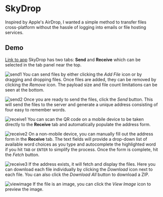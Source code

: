 # SkyDrop
Inspired by Apple's AirDrop, I wanted a simple method to transfer files cross-platform without the hassle of logging into emails or file hosting services. 

## Demo
[Link to app](https://www.skydrop.dev)
SkyDrop has two tabs: **Send** and **Receive** which can be selected in the tab panel near the top.

![send1](/README/send1.PNG?raw=true)
You can send files by either clicking the *Add File* icon or by dragging and dropping files. Once files are added, they can be removed by clicking the *Remove* icon. The payload size and file count limitations can be seen at the bottom.

![send2](/README/send2.PNG?raw=true)
Once you are ready to send the files, click the *Send* button. This will send the files to the server and generate a unique address consisting of four easy to remember words. 

![receive1](/README/receive1.PNG?raw=true)
You can scan the QR code on a mobile device to be taken directly to the **Receive** tab and automatically populate the address form.

![receive2](/README/receive2.PNG?raw=true)
On a non-mobile device, you can manually fill out the address form in the **Receive** tab. The text fields will provide a drop-down list of available word choices as you type and autocomplete the highlighted word if you hit `TAB` or `ENTER` to simplify the process. Once the form is complete, hit the *Fetch* button.

![receive3](/README/receive3.PNG?raw=true)
If the address exists, it will fetch and display the files. Here you can download each file individually by clicking the *Download* icon next to each file. You can also click the *Download All* button to download a ZIP.

![viewimage](/README/viewimage.PNG?raw=true)
If the file is an image, you can click the *View Image* icon to preview the image.